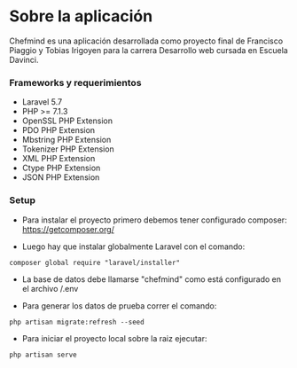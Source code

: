# Sobre la aplicación #

Chefmind es una aplicación desarrollada como proyecto final de Francisco Piaggio y Tobias Irigoyen para la carrera Desarrollo web cursada en Escuela Davinci.

### Frameworks y requerimientos ###

* Laravel 5.7
* PHP >= 7.1.3
* OpenSSL PHP Extension
* PDO PHP Extension
* Mbstring PHP Extension
* Tokenizer PHP Extension
* XML PHP Extension
* Ctype PHP Extension
* JSON PHP Extension

### Setup ###

* Para instalar el proyecto primero debemos tener configurado composer:  
https://getcomposer.org/

* Luego hay que instalar globalmente Laravel con el comando: 
```
composer global require "laravel/installer"
```

* La base de datos debe llamarse "chefmind" como está configurado en el archivo /.env

* Para generar los datos de prueba correr el comando:  
```
php artisan migrate:refresh --seed
```

* Para iniciar el proyecto local sobre la raiz ejecutar:
```
php artisan serve
```



